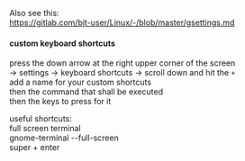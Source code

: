 Also see this:\
https://gitlab.com/bjt-user/Linux/-/blob/master/gsettings.md

#### custom keyboard shortcuts

press the down arrow at the right upper corner of the screen\
-> settings -> keyboard shortcuts -> scroll down and hit the `+`\
add a name for your custom shortcuts\
then the command that shall be executed\
then the keys to press for it

useful shortcuts:\
full screen terminal\
gnome-terminal --full-screen\
super + enter
